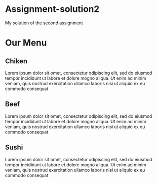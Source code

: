 # Assignment-solution2
My solution of the second assignment
<!doctype HTML>
<html>
<head>
<meta charset="utf-8">
<link rel="stylesheet" href="style.css">
</head>
<body>
<h1 >Our Menu</h1>
<div class="all">
    <div class="one">
	<h2 class="chiken">Chiken</h2>
	<p>Lorem ipsum dolor sit omet, consectetur odipiscing elit, sed do eiusmod tempor incididunt ut labore et dolore mogno aliqua. Ut enim ad minim veniam, quis nostrud exercitation ullamco laboris nisi ut aliquio ex eu commodo consequat</p>
</div>
</div>
<div class="all">
	<div class="two">
	<h2 class="Beef">Beef</h2>
	<p>Lorem ipsum dolor sit omet, consectetur odipiscing elit, sed do eiusmod tempor incididunt ut labore et dolore mogno aliqua. Ut enim ad minim veniam, quis nostrud exercitation ullamco laboris nisi ut aliquio ex eu commodo consequat</p>
</div>
</div>
<div class="all">
	<div class="three">
	<h2 class="sushi">Sushi</h2>
	<p>Lorem ipsum dolor sit omet, consectetur odipiscing elit, sed do eiusmod tempor incididunt ut labore et dolore mogno aliqua. Ut enim ad minim veniam, quis nostrud exercitation ullamco laboris nisi ut aliquio ex eu commodo consequat</p>
</div>
</div>
</body>
</html>
